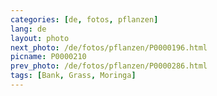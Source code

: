 ```yaml
---
categories: [de, fotos, pflanzen]
lang: de
layout: photo
next_photo: /de/fotos/pflanzen/P0000196.html
picname: P0000210
prev_photo: /de/fotos/pflanzen/P0000286.html
tags: [Bank, Grass, Moringa]
---
```

